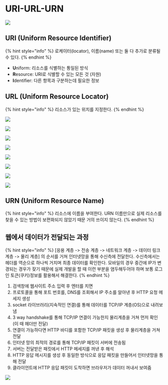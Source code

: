 # URI-URL-URN

![](<../.gitbook/assets/1 (2).png>)

## URI (Uniform Resource Identifier)

{% hint style="info" %}
로케이터(locator), 이름(name) 또는 둘 다 추가로 분류될 수 있다.
{% endhint %}

* **U**niform: 리소스를 식별하는 통일된 방식
* **R**esource: URI로 식별할 수 있는 모든 것 (자원)
* **I**dentifier: 다른 항목과 구분하는데 필요한 정보



## URL (Uniform Resource Locator)

{% hint style="info" %}
리소스가 있는 위치를 지정한다.
{% endhint %}

![](<../.gitbook/assets/image (13).png>)

![](<../.gitbook/assets/image (5).png>)

![](<../.gitbook/assets/image (11).png>)

![](<../.gitbook/assets/image (9).png>)

![](<../.gitbook/assets/image (6).png>)

![](<../.gitbook/assets/image (12).png>)

![](<../.gitbook/assets/image (8) (2).png>)

![](<../.gitbook/assets/image (10) (1).png>)



## URN (Uniform Resource Name)

{% hint style="info" %}
리소스에 이름을 부여한다. URN 이름만으로 실제 리소스를 찾을 수 있는 방법이 보편화되지 않았기 때문 거의 쓰이지 않는다.
{% endhint %}

## 웹에서 데이터가 전달되는 과정

{% hint style="info" %}
\[응용 계층 -> 전송 계층 -> 네트워크 계층 -> 데이터 링크 계층 -> 물리 계층] 의 순서를 거쳐 인터넷망을 통해 수신측에 전달한다. 수신측에서는 헤더를 역순으로 하나씩 거치며 최종 데이터를 확인한다. 모바일의 경우 중간에 IP가 변경되는 경우가 잦기 때문에 실제 개발을 할 때 이런 부분을 염두해두어야 하며 보통 로그인 토큰(쿠키)정보를 활용해서 해결한다.
{% endhint %}

1. 검색창에 웹사이트 주소 입력 후 엔터를 치면
2. 프로토콜을 통해 포트 번호를, DNS를 조회해서 IP 주소를 알아낸 후 HTTP 요청 메세지 생성
3. socket 라이브러리(지속적인 연결)를 통해 데이터를 TCP/IP 계층(OS)으로 내려보냄
4. 3 way handshake를 통해 TCP/IP 연결이 가능한지 물리계층을 거쳐 먼저 확인 (이 때 헤더만 전달)&#x20;
5. 연결이 가능하다면 HTTP 바디를 포함한 TCP/IP 패킷을 생성 후 물리계층을 거쳐 전달
6. 인터넷 망의 최적의 경로를 통해 TCP/IP 패킷이 서버에 전송됨&#x20;
7. 서버는 전달받은 패킷에서 HTTP 메세지를 꺼낸 후 해석
8. HTTP 응답 메시지를 생성 후 동일한 방식으로 응답 패킷을 만들어서 인터넷망을 통해 전달
9. 클라이언트에 HTTP 응답 패킷이 도착하면 브라우저가 데이터 꺼내서 보여줌

![](<../.gitbook/assets/1 (3).png>)
